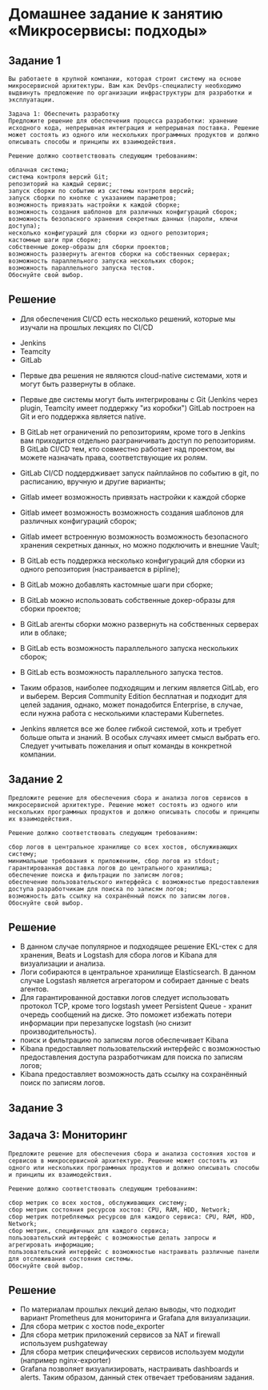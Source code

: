 # Домашнее задание к занятию «Микросервисы: подходы»

## Задание 1

```
Вы работаете в крупной компании, которая строит систему на основе микросервисной архитектуры. Вам как DevOps-специалисту необходимо выдвинуть предложение по организации инфраструктуры для разработки и эксплуатации.

Задача 1: Обеспечить разработку
Предложите решение для обеспечения процесса разработки: хранение исходного кода, непрерывная интеграция и непрерывная поставка. Решение может состоять из одного или нескольких программных продуктов и должно описывать способы и принципы их взаимодействия.

Решение должно соответствовать следующим требованиям:

облачная система;
система контроля версий Git;
репозиторий на каждый сервис;
запуск сборки по событию из системы контроля версий;
запуск сборки по кнопке с указанием параметров;
возможность привязать настройки к каждой сборке;
возможность создания шаблонов для различных конфигураций сборок;
возможность безопасного хранения секретных данных (пароли, ключи доступа);
несколько конфигураций для сборки из одного репозитория;
кастомные шаги при сборке;
собственные докер-образы для сборки проектов;
возможность развернуть агентов сборки на собственных серверах;
возможность параллельного запуска нескольких сборок;
возможность параллельного запуска тестов.
Обоснуйте свой выбор.
```
## Решение

* Для обеспечения CI/CD есть несколько решений, которые мы изучали на прошлых лекциях по CI/CD

- Jenkins
- Teamcity
- GitLab

* Первые два решения не являются cloud-native системами, хотя и могут быть развернуты в облаке.
* Первые две системы могут быть интегрированы с Git (Jenkins через plugin, Teamcity имеет поддержку "из коробки")
GitLab построен на Git и его поддержка является native.
* В GitLab нет ограничений по репозиториям, кроме того в Jenkins вам приходится отдельно разграничивать доступ по репозиториям. В GitLab CI/CD  тем, кто совместно работает над проектом, вы можете назначать права, соответствующие их ролям. 
* GitLab CI/CD поддердживает запуск пайплайнов по событию в git, по расписанию, вручную и другие варианты;
* Gitlab имеет возможность привязать настройки к каждой сборке
* Gitlab имеет возможность возможность создания шаблонов для различных конфигураций сборок;
* Gitlab имеет встроенную возможность возможность безопасного хранения секретных данных, но можно подключить и внешние Vault;
* В GitLab есть поддержка несколько конфигураций для сборки из одного репозитория (настраивается в pipline);
* В GitLab можно добавлять кастомные шаги при сборке;
* В GitLab можно использовать собственные докер-образы для сборки проектов;
* В GitLab агенты сборки можно развернуть на собственных серверах или в облаке;
* В GitLab есть возможность параллельного запуска нескольких сборок;
* В GitLab есть возможность параллельного запуска тестов.

* Таким образов, наиболее подходящим и легким является GitLab, его и выберем.
Версия Community Edition бесплатная и подходит для целей задания, однако, может понадобится Enterprise, в случае, если нужна
работа с несколькими кластерами Kubernetes.

* Jenkins является все же более гибкой системой, хоть и требует больше опыта и знаний. В особых случаях имеет смысл выбрать его. Следует учитывать пожелания и опыт команды в конкретной компании.

## Задание 2

```
Предложите решение для обеспечения сбора и анализа логов сервисов в микросервисной архитектуре. Решение может состоять из одного или нескольких программных продуктов и должно описывать способы и принципы их взаимодействия.

Решение должно соответствовать следующим требованиям:

сбор логов в центральное хранилище со всех хостов, обслуживающих систему;
минимальные требования к приложениям, сбор логов из stdout;
гарантированная доставка логов до центрального хранилища;
обеспечение поиска и фильтрации по записям логов;
обеспечение пользовательского интерфейса с возможностью предоставления доступа разработчикам для поиска по записям логов;
возможность дать ссылку на сохранённый поиск по записям логов.
Обоснуйте свой выбор.
```
## Решение
* В данном случае популярное и подходящее решение EKL-стек с для хранения, Beats и Logstash для сбора логов и Kibana для визуализации и анализа.
* Логи собираются в центральное хранилище Elasticsearch. В данном случае Logstash является агрегатором и собирает данные с beats агентов.
* Для гарантированной доставки логов следует использовать протокол TCP, кроме того logstash умеет Persistent Queue - хранит очередь сообщений на диске. Это поможет избежать потери информации при перезапуске logstash (но снизит производительность). 
* поиск и фильтрацию по записям логов обеспечивает Kibana
* Kibana предоставляет пользовательский интерфейс с возможностью предоставления доступа разработчикам для поиска по записям логов;
* Kibana предоставляет возможность дать ссылку на сохранённый поиск по записям логов.

## Задание 3

## Задача 3: Мониторинг
```
Предложите решение для обеспечения сбора и анализа состояния хостов и сервисов в микросервисной архитектуре. Решение может состоять из одного или нескольких программных продуктов и должно описывать способы и принципы их взаимодействия.

Решение должно соответствовать следующим требованиям:

сбор метрик со всех хостов, обслуживающих систему;
сбор метрик состояния ресурсов хостов: CPU, RAM, HDD, Network;
сбор метрик потребляемых ресурсов для каждого сервиса: CPU, RAM, HDD, Network;
сбор метрик, специфичных для каждого сервиса;
пользовательский интерфейс с возможностью делать запросы и агрегировать информацию;
пользовательский интерфейс с возможностью настраивать различные панели для отслеживания состояния системы.
Обоснуйте свой выбор.
```

## Решение

* По материалам прошлых лекций делаю выводы, что подходит вариант Prometheus для мониторинга и Grafana для визуализации.
* Для сбора метрик с хостов node_exporter
* Для сбора метрик приложений сервисов за NAT и firewall используем  pushgateway
* Для сбора метрик специфических сервисов используем модули (например nginx-exporter)
* Grafana позволяет визуализировать, настраивать dashboards и alerts.
Таким образом, данный стек отвечает требованиям задания.




